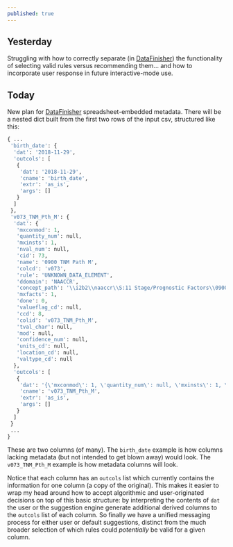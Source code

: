 ```yaml
---
published: true
---
```

## Yesterday

Struggling with how to correctly separate (in [DataFinisher](https://github.com/UTHSCSA-CIRD/datafinisher/compare/b705ad7...9b71f68)) the functionality of selecting valid rules versus recommending them... and how to incorporate user response in future interactive-mode use.

## Today

New plan for [DataFinisher](https://github.com/UTHSCSA-CIRD/datafinisher/compare/9b71f68...7893283) spreadsheet-embedded metadata. There will be a nested dict built from the first two rows of the input csv, structured like this:

```python
{ ...
 'birth_date': {
  'dat': '2018-11-29', 
  'outcols': [
   {
    'dat': '2018-11-29', 
    'cname': 'birth_date', 
    'extr': 'as_is', 
    'args': []
   }
  ]
 }, 
 'v073_TNM_Pth_M': {
  'dat': {
   'mxconmod': 1, 
   'quantity_num': null, 
   'mxinsts': 1, 
   'nval_num': null, 
   'cid': 73, 
   'name': '0900 TNM Path M', 
   'colcd': 'v073', 
   'rule': 'UNKNOWN_DATA_ELEMENT', 
   'ddomain': 'NAACCR', 
   'concept_path': '\\i2b2\\naaccr\\S:11 Stage/Prognostic Factors\\0900 TNM Path M\\', 
   'mxfacts': 1, 
   'done': 0, 
   'valueflag_cd': null, 
   'ccd': 8, 
   'colid': 'v073_TNM_Pth_M', 
   'tval_char': null, 
   'mod': null, 
   'confidence_num': null, 
   'units_cd': null, 
   'location_cd': null, 
   'valtype_cd': null
  }, 
  'outcols': [
   {
    'dat': '{\'mxconmod\': 1, \'quantity_num\': null, \'mxinsts\': 1, \'nval_num\': null, \'cid\': 73, \'name\': \'0900 TNM Path M\', \'colcd\': \'v073\', \'rule\': \'UNKNOWN_DATA_ELEMENT\', \'ddomain\': \'NAACCR\', \'concept_path\': \'\\\\i2b2\\\\naaccr\\\\S:11 Stage/Prognostic Factors\\\\0900 TNM Path M\\\\\', \'mxfacts\': 1, \'done\': 0, \'valueflag_cd\': null, \'ccd\': 8, \'colid\': \'v073_TNM_Pth_M\', \'tval_char\': null, \'mod\': null, \'confidence_num\': null, \'units_cd\': null, \'location_cd\': null, \'valtype_cd\': null}', 
    'cname': 'v073_TNM_Pth_M', 
    'extr': 'as_is', 
    'args': []
   }
  ]
 }
 ...
}
```
These are two columns (of many). The `birth_date` example is how columns lacking metadata (but not intended to get blown away) would look. The `v073_TNM_Pth_M` example is how metadata columns will look.

Notice that each column has an `outcols` list which currently contains the information for one column (a copy of the original). This makes it easier to wrap my head around how to accept algorithmic and user-originated decisions on top of this basic structure: by interpreting the contents of `dat` the user or the suggestion engine generate additional derived columns to the `outcols` list of each column. So finally we have a unified messaging process for either user or default suggestions, distinct from the much broader 
selection of which rules could _potentially_ be valid for a given column.
